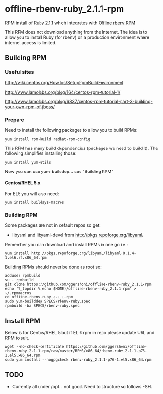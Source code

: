 offline-rbenv-ruby_2.1.1-rpm
==========================

RPM install of Ruby 2.1.1 which integrates with [Offline rbenv RPM](https://github.com/ggershoni/offline-rbenv-rpm)

This RPM does not download anything from the Internet.  The idea is to allow you to install Ruby (for rbenv) on a production environment where internet access is limited.

## Building RPM 

### Useful sites

http://wiki.centos.org/HowTos/SetupRpmBuildEnvironment

http://www.lamolabs.org/blog/164/centos-rpm-tutorial-1/

http://www.lamolabs.org/blog/6837/centos-rpm-tutorial-part-3-building-your-own-rpm-of-jboss/



### Prepare

Need to install the following packages to allow you to build RPMs:
```
yum install rpm-build redhat-rpm-config
```

This RPM has many build dependencies (packages we need to build it).  The following simplifies installing those:
```
yum install yum-utils
```
Now you can use yum-builddep... see "Building RPM"

#### Centos/RHEL 5.x

For EL5 you will also need:
```
yum install buildsys-macros
```

### Building RPM

Some packages are not in default repos so get:

 * libyaml and libyaml-devel from http://pkgs.repoforge.org/libyaml/

Remember you can download and install RPMs in one go i.e.:
```
yum install http://pkgs.repoforge.org/libyaml/libyaml-0.1.4-1.el6.rf.x86_64.rpm
```

Building RPMs should never be done as root so:
```
adduser rpmbuild
su - rpmbuild
git clone https://github.com/ggershoni/offline-rbenv-ruby_2.1.1-rpm
echo '%_topdir %(echo $HOME)/offline-rbenv-ruby_2.1.1-rpm' > ~/.rpmmacros 
cd offline-rbenv-ruby_2.1.1-rpm
sudo yum-builddep SPECS/rbenv-ruby.spec
rpmbuild -ba SPECS/rbenv-ruby.spec
```

## Install RPM

Below is for Centos/RHEL 5 but if EL 6 rpm in repo please update URL and RPM to suit.

```
wget --no-check-certificate https://github.com/ggershoni/offline-rbenv-ruby_2.1.1-rpm/raw/master/RPMS/x86_64/rbenv-ruby_2.1.1-p76-1.el5.x86_64.rpm
sudo yum install --nogpgcheck rbenv-ruby_2.1.1-p76-1.el5.x86_64.rpm
```

## TODO
* Currently all under /opt... not good.  Need to structure so follows FSH.

